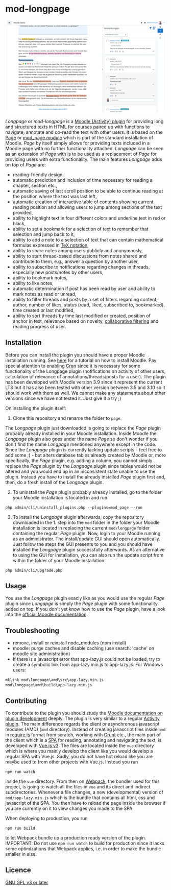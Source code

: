 # mod-longpage

![Screenshot of the GUI to read and annotate](./screenshot.png)

*Longpage* or *mod-longpage* is a [Moodle (Activity) plugin](https://docs.moodle.org/dev/Activity_modules)  for providing long and structured texts in HTML for courses paired up with functions to navigate, annotate and co-read the text with other users. It is based on the [Page](https://docs.moodle.org/310/en/Page_resource) or [mod_page module](https://docs.moodle.org/310/en/Page_resource) which is part of the standard installation of Moodle. *Page* by itself simply allows for providing texts included in a Moodle page with no further functionality attached. *Longpage* can be seen as an extension of *Page* with is to be used as a replacement of *Page* for providing users with extra functionality. The main features *Longpage* adds on top of *Page* are:
* reading-friendly design,
* automatic prediction and inclusion of time necessary for reading a chapter, section etc.,
* automatic saving of last scroll position to be able to continue reading at the position where the text was last left,
* automatic creation of interactive table of contents showing current reading position and allowing users to jump among sections of the text provided,
* ability to highlight text in four different colors and underline text in red or black,
* ability to set a bookmark for a selection of text to remember that selection and jump back to it,
* ability to add a note to a selection of text that can contain mathematical formulas expressed in [TeX notation](https://docs.moodle.org/310/en/Using_TeX_Notation),
* ability to share notes among users publicly and anonymously,
* ability to start thread-based discussions from notes shared and contribute to them, e.g., answer a question by another user,
* ability to subscribe to notifications regarding changes in threads, especially new posts/notes by other users,
* ability to bookmark notes,
* ability to like notes,
* automatic determination if post has been read by user and ability to mark notes as read or unread,
* ability to filter threads and posts by a set of filters regarding content, author, number of likes, status (read, liked, subscribed to, bookmarked), time created or last modified,
* ability to sort threads by time last modified or created, position of anchor in text, relevance based on novelty, [collaborative filtering](https://en.wikipedia.org/wiki/Collaborative_filtering) and reading progress of user.

## Installation
Before you can install the plugin you should have a proper Moodle installation running. See [here](https://docs.moodle.org/310/en/Installing_Moodle) for a tutorial on how to install Moodle. Pay special attention to enabling [Cron](https://docs.moodle.org/310/en/Cron) since it is necessary for some functionality of the Longpage plugin (notifications on activity of other users, calculation of relevance of annotations/threads/posts for a user). The plugin has been developed with Moodle version 3.9 since it represent the current LTS but it has also been tested with other version between 3.5 and 3.10 so it should work with them as well. We cannot make any statements about other versions since we have not tested it. Just give it a try ;) 

On installing the plugin itself:
1. Clone this repository and rename the folder to `page`.

The *Longpage* plugin just downloaded is going to replace the *Page* plugin probably already installed in your Moodle installation. Inside Moodle the *Longpage* plugin also goes under the name *Page* so don't wonder if you don't find the name *Longpage* mentioned anywhere except in the code. Since the *Longpage* plugin is currently lacking update scripts - feel free to add some ;) - but alters database tables already created by Moodle or, more specifically, the *Page* plugin, e.g. adding a column, you cannot simply replace the *Page* plugin by the *Longpage* plugin since tables would not be altered and you would end up in an inconsistent state unable to use the plugin. Instead you have to install the already installed *Page* plugin first and, then, do a fresh install of the *Longpage* plugin.

2. To uninstall the *Page* plugin probably already installed, go to the folder your Moodle installation is located in and run

```shell
php admin/cli/uninstall_plugins.php --plugins=mod_page --run
```

3. To install the *Longpage* plugin afterwards, copy the repository downloaded in the 1. step into the `mod` folder in the folder your Moodle installation is located in replacing the current `mod/longpage` folder containing the regular *Page* plugin. Now, login to your Moodle running as an administrator. The install/update GUI should open automatically. Just follow the steps the GUI presents to you and you should have installed the *Longpage* plugin successfully afterwards. As an alternative to using the GUI for installation, you can also run the update script from within the folder of your Moodle installation:

```shell
php admin/cli/upgrade.php
```

## Usage

You use the *Longpage* plugin exacly like as you would use the regular *Page* plugin since *Longapge* is simply the *Page* plugin with some functionality added on top. If you don't yet know how to use the *Page* plugin, have a look into the [official Moodle documentation](https://docs.moodle.org/310/en/Page_resource).

## Troubleshooting

* remove, install or reinstall node_modules (npm install)
* moodle: purge caches and disable caching (use search: 'cache' on moodle site administration)
* If there is a javascript error that app-lazy.js could not be loaded, try to create a symbolic link from app-lazy.min.js to app-lazy.js. For Windows users:
```shell
mklink mod\longpage\amd\src\app-lazy.min.js mod\longpage\amd\build\app-lazy.min.js
```

## Contributing

To contribute to the plugin you should study the [Moodle documentation on plugin development](https://docs.moodle.org/dev/Main_Page) deeply. The plugin is very similar to a regular [Activity plugin](https://docs.moodle.org/dev/Activity_modules). The main difference regards the client or asynchronous javascript modules (AMD) (`amd` directory). Instead of creating javascript files inside `amd` in [require.js](https://requirejs.org/) format from scratch, working with [Grunt](https://gruntjs.com/) etc., the main part of the client which is a [SPA](https://en.wikipedia.org/wiki/Single-page_application) for reading, annotating and navigating the text, is developed with [Vue.js v3](https://v3.vuejs.org/). The files are located inside the `vue` directory which is where you mainly develop the client like you would develop a regular SPA with Vue.js. Sadly, you do not have hot reload like you are maybe used to from other projects with Vue.js. Instead you run

```shell
npm run watch
```

inside the `vue` directory. From then on [Webpack](https://webpack.js.org/), the bundler used for this project, is going to watch all the files in `vue` and its direct and indirect subdirectories. Whenever a file changes, a new (developmental) version of `amd/app-lazy.min.js` which is the bundle that contains all html, css and javascript of the SPA. You then have to reload the page inside the browser if you are currently on it to view changes you made to the SPA. 

When deploying to production, you run 

```shell
npm run build
```

to let Webpack bundle up a production ready version of the plugin. IMPORTANT: Do not use `npm run watch` to build for production since it lacks some optimizations that Webpack applies, i.e. in order to make the bundle smaller in size.

## Licence
[GNU GPL v3 or later](http://www.gnu.org/copyleft/gpl.html)
